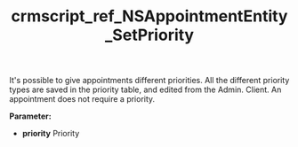 ﻿---
title: crmscript_ref_NSAppointmentEntity_SetPriority
description: NSAppointmentEntity.SetPriority(Priority priority)
intellisense: NSAppointmentEntity.SetPriority
keywords: NSAppointmentEntity, GetPriority
so.topic: reference
---

It's possible to give appointments different priorities. All the different priority types are saved in the priority table, and edited from the Admin. Client. An appointment does not require a priority.

**Parameter:** 
 - **priority** Priority

